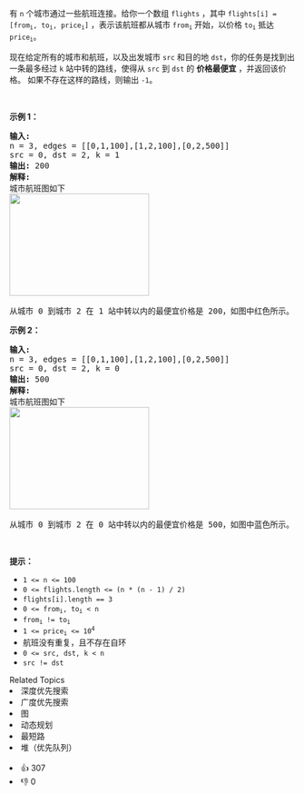 <p>有 <code>n</code> 个城市通过一些航班连接。给你一个数组&nbsp;<code>flights</code> ，其中&nbsp;<code>flights[i] = [from<sub>i</sub>, to<sub>i</sub>, price<sub>i</sub>]</code> ，表示该航班都从城市 <code>from<sub>i</sub></code> 开始，以价格 <code>to<sub>i</sub></code> 抵达 <code>price<sub>i</sub></code>。</p>

<p>现在给定所有的城市和航班，以及出发城市 <code>src</code> 和目的地 <code>dst</code>，你的任务是找到出一条最多经过 <code>k</code>&nbsp;站中转的路线，使得从 <code>src</code> 到 <code>dst</code> 的 <strong>价格最便宜</strong> ，并返回该价格。 如果不存在这样的路线，则输出 <code>-1</code>。</p>

<p>&nbsp;</p>

<p><strong>示例 1：</strong></p>

<pre>
<strong>输入:</strong> 
n = 3, edges = [[0,1,100],[1,2,100],[0,2,500]]
src = 0, dst = 2, k = 1
<strong>输出:</strong> 200
<strong>解释:</strong> 
城市航班图如下
<img alt="" src="https://s3-lc-upload.s3.amazonaws.com/uploads/2018/02/16/995.png" style="height: 180px; width: 246px;" />

从城市 0 到城市 2 在 1 站中转以内的最便宜价格是 200，如图中红色所示。</pre>

<p><strong>示例 2：</strong></p>

<pre>
<strong>输入:</strong> 
n = 3, edges = [[0,1,100],[1,2,100],[0,2,500]]
src = 0, dst = 2, k = 0
<strong>输出:</strong> 500
<strong>解释:</strong> 
城市航班图如下
<img alt="" src="https://s3-lc-upload.s3.amazonaws.com/uploads/2018/02/16/995.png" style="height: 180px; width: 246px;" />

从城市 0 到城市 2 在 0 站中转以内的最便宜价格是 500，如图中蓝色所示。</pre>

<p>&nbsp;</p>

<p><strong>提示：</strong></p>

<ul>
	<li><code>1 &lt;= n &lt;= 100</code></li>
	<li><code>0 &lt;= flights.length &lt;= (n * (n - 1) / 2)</code></li>
	<li><code>flights[i].length == 3</code></li>
	<li><code>0 &lt;= from<sub>i</sub>, to<sub>i</sub> &lt; n</code></li>
	<li><code>from<sub>i</sub> != to<sub>i</sub></code></li>
	<li><code>1 &lt;= price<sub>i</sub> &lt;= 10<sup>4</sup></code></li>
	<li>航班没有重复，且不存在自环</li>
	<li><code>0 &lt;= src, dst, k &lt; n</code></li>
	<li><code>src != dst</code></li>
</ul>
<div><div>Related Topics</div><div><li>深度优先搜索</li><li>广度优先搜索</li><li>图</li><li>动态规划</li><li>最短路</li><li>堆（优先队列）</li></div></div><br><div><li>👍 307</li><li>👎 0</li></div>